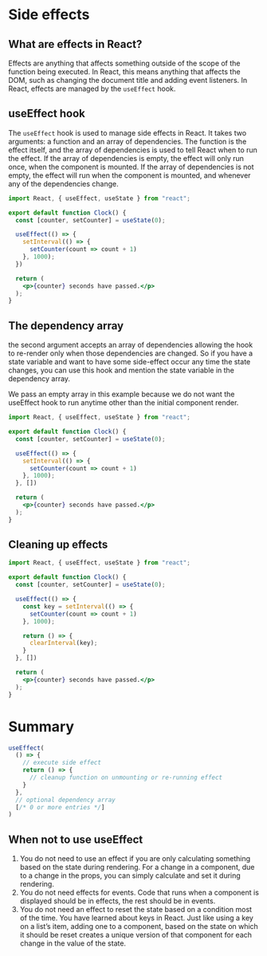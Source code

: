 # Side effects
## What are effects in React?
Effects are anything that affects something outside of the scope of the function being executed. In React, this means anything that affects the DOM, such as changing the document title and adding event listeners. In React, effects are managed by the `useEffect` hook.

## useEffect hook
The `useEffect` hook is used to manage side effects in React. It takes two arguments: a function and an array of dependencies. The function is the effect itself, and the array of dependencies is used to tell React when to run the effect. If the array of dependencies is empty, the effect will only run once, when the component is mounted. If the array of dependencies is not empty, the effect will run when the component is mounted, and whenever any of the dependencies change.

```jsx
import React, { useEffect, useState } from "react";

export default function Clock() {
  const [counter, setCounter] = useState(0);

  useEffect(() => {
    setInterval(() => {
      setCounter(count => count + 1)
    }, 1000);
  })

  return (
    <p>{counter} seconds have passed.</p>
  );
}
```

## The dependency array
the second argument accepts an array of dependencies allowing the hook to re-render only when those dependencies are changed. So if you have a state variable and want to have some side-effect occur any time the state changes, you can use this hook and mention the state variable in the dependency array.

We pass an empty array in this example because we do not want the useEffect hook to run anytime other than the initial component render.
```jsx
import React, { useEffect, useState } from "react";

export default function Clock() {
  const [counter, setCounter] = useState(0);

  useEffect(() => {
    setInterval(() => {
      setCounter(count => count + 1)
    }, 1000);
  }, [])

  return (
    <p>{counter} seconds have passed.</p>
  );
}
```

## Cleaning up effects
```jsx
import React, { useEffect, useState } from "react";

export default function Clock() {
  const [counter, setCounter] = useState(0);

  useEffect(() => {
    const key = setInterval(() => {
      setCounter(count => count + 1)
    }, 1000);

    return () => {
      clearInterval(key);
    }
  }, [])

  return (
    <p>{counter} seconds have passed.</p>
  );
}
```


# Summary
```jsx
useEffect(
  () => {
    // execute side effect
    return () => {
      // cleanup function on unmounting or re-running effect
    }
  },
  // optional dependency array
  [/* 0 or more entries */]
)
```

## When not to use useEffect
1. You do not need to use an effect if you are only calculating something based on the state during rendering. For a change in a component, due to a change in the props, you can simply calculate and set it during rendering.
2. You do not need effects for events. Code that runs when a component is displayed should be in effects, the rest should be in events.
3. You do not need an effect to reset the state based on a condition most of the time. You have learned about keys in React. Just like using a key on a list’s item, adding one to a component, based on the state on which it should be reset creates a unique version of that component for each change in the value of the state.


